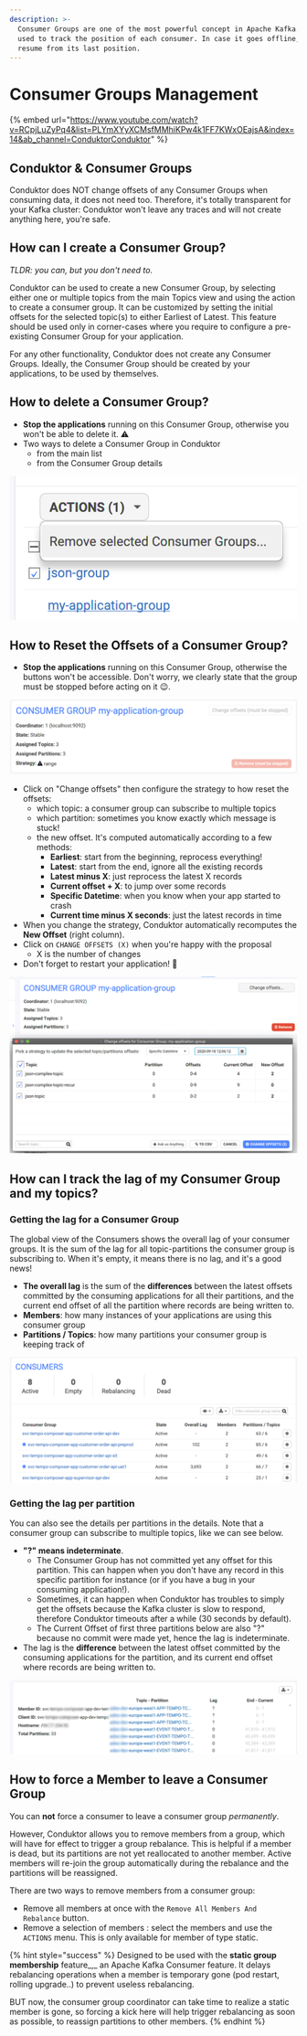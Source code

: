 ```yaml
---
description: >-
  Consumer Groups are one of the most powerful concept in Apache Kafka. It is
  used to track the position of each consumer. In case it goes offline, it can
  resume from its last position.
---
```


# Consumer Groups Management

{% embed url="https://www.youtube.com/watch?v=RCpjLuZyPq4&list=PLYmXYyXCMsfMMhiKPw4k1FF7KWxOEajsA&index=14&ab_channel=ConduktorConduktor" %}

## Conduktor & Consumer Groups

Conduktor does NOT change offsets of any Consumer Groups when consuming data, it does not need too. Therefore, it's totally transparent for your Kafka cluster: Conduktor won't leave any traces and will not create anything here, you're safe.

## How can I create a Consumer Group?

_TLDR: you can, but you don't need to._

Conduktor can be used to create a new Consumer Group, by selecting either one or multiple topics from the main Topics view and using the action to create a consumer group. It can be customized by setting the initial offsets for the selected topic(s) to either Earliest of Latest. This feature should be used only in corner-cases where you require to configure a pre-existing Consumer Group for your application.

For any other functionality, Conduktor does not create any Consumer Groups. Ideally, the Consumer Group should be created by your applications, to be used by themselves.

## How to delete a Consumer Group?

* **Stop the applications** running on this Consumer Group, otherwise you won't be able to delete it. ⚠️
* Two ways to delete a Consumer Group in Conduktor
  * from the main list
  * from the Consumer Group details

![](../.gitbook/assets/screenshot-2020-09-20-at-12.21.07.png)

## How to Reset the Offsets of a Consumer Group?

* **Stop the applications** running on this Consumer Group, otherwise the buttons won't be accessible. Don't worry, we clearly state that the group must be stopped before acting on it 😉.

![](../.gitbook/assets/screenshot-2020-09-20-at-12.03.06.png)

* Click on "Change offsets" then configure the strategy to how reset the offsets:
  * which topic: a consumer group can subscribe to multiple topics
  * which partition: sometimes you know exactly which message is stuck!
  * the new offset. It's computed automatically according to a few methods:&#x20;
    * **Earliest**: start from the beginning, reprocess everything!
    * **Latest**: start from the end, ignore all the existing records
    * **Latest minus X**: just reprocess the latest X records
    * **Current offset + X**: to jump over some records
    * **Specific Datetime**: when you know when your app started to crash
    * **Current time minus X seconds**: just the latest records in time
* When you change the strategy, Conduktor automatically recomputes the **New Offset** (right column).
* Click on `CHANGE OFFSETS (X)` when you're happy with the proposal
  * X is the number of changes
* Don't forget to restart your application! 💪

![](../.gitbook/assets/screenshot-2020-09-20-at-12.06.59.png)

## How can I track the lag of my Consumer Group and my topics?

### Getting the lag for a Consumer Group

The global view of the Consumers shows the overall lag of your consumer groups. It is the sum of the lag for all topic-partitions the consumer group is subscribing to. When it's empty, it means there is no lag, and it's a good news!

* **The overall lag** is the sum of the **differences** between the latest offsets committed by the consuming applications for all their partitions, and the current end offset of all the partition where records are being written to.
* **Members**: how many instances of your applications are using this consumer group
* **Partitions / Topics**: how many partitions your consumer group is keeping track of

![](../.gitbook/assets/screenshot-2021-01-29-at-19.23.34.png)



### Getting the lag per partition

You can also see the details per partitions in the details. Note that a consumer group can subscribe to multiple topics, like we can see below.

* **"?" means indeterminate**.
  * The Consumer Group has not committed yet any offset for this partition. This can happen when you don't have any record in this specific partition for instance (or if you have a bug in your consuming application!).
  * Sometimes, it can happen when Conduktor has troubles to simply get the offsets because the Kafka cluster is slow to respond, therefore Conduktor timeouts after a while (30 seconds by default).
  * The Current Offset of first three partitions below are also "?" because no commit were made yet, hence the lag is indeterminate.
* The lag is the **difference** between the latest offset committed by the consuming applications for the partition, and its current end offset where records are being written to.

![](../.gitbook/assets/consumer-group-question-mark.jpg)

## How to force a Member to leave a Consumer Group

You can **not** force a consumer to leave a consumer group _permanently_.&#x20;

However, Conduktor allows you to remove members from a group, which will have for effect to trigger a group rebalance. This is helpful if a member is dead, but its partitions are not yet reallocated to another member. Active members will re-join the group automatically during the rebalance and the partitions will be reassigned.

There are two ways to remove members from a consumer group:

* Remove all members at once with the `Remove All Members And Rebalance` button.
* Remove a selection of members : select the members and use the `ACTIONS` menu. This is only available for member of type static.

{% hint style="success" %}
Designed to be used with the **static group membership** feature_,_ an Apache Kafka Consumer feature. It delays rebalancing operations when a member is temporary gone (pod restart, rolling upgrade..) to prevent useless rebalancing.

BUT now, the consumer group coordinator can take time to realize a static member is gone, so forcing a kick here will help trigger rebalancing as soon as possible, to reassign partitions to other members.
{% endhint %}

